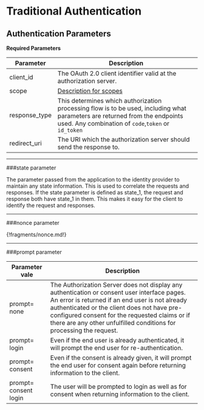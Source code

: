 # Traditional Authentication

## Authentication Parameters

**Required Parameters**


| Parameter                     | Description |
| --------------------- | -------- |
| client_id | The OAuth 2.0 client identifier valid at the authorization server.  |                         
| scope | [Description for scopes](scopes-claims.md)  |                         
| response_type           | This determines which authorization processing flow is to be used, including what parameters are returned from the endpoints used. Any combination of `code`,`token` or `id_token`   |                          
| redirect_uri             |  The URI which the authorization server should send the response to.|

----

###state parameter

The parameter passed from the application to the identity provider to maintain any state information. This is used to correlate the requests and responses. If the state parameter is defined as state_1, the request and response both have state_1 in them. This makes it easy for the client to identify the request and responses.

----
###nonce parameter

{!fragments/nonce.md!}

----


###prompt parameter

| Parameter vale                 | Description    | 
| --------------------- | ------------- |
| prompt= none |The Authorization Server does not display any authentication or consent user interface pages. An error is returned if an end user is not already authenticated or the client does not have pre-configured consent for the requested claims or if there are any other unfulfilled conditions for processing the request.  |                       
| prompt= login |Even if the end user is already authenticated, it will prompt the end user for re-authentication.  |                       
| prompt= consent           |Even if the consent is already given, it will prompt the end user for consent again before returning information to the client.  |                        
| prompt= consent login  | The user will be prompted to login as well as for consent when returning information to the client.  |
